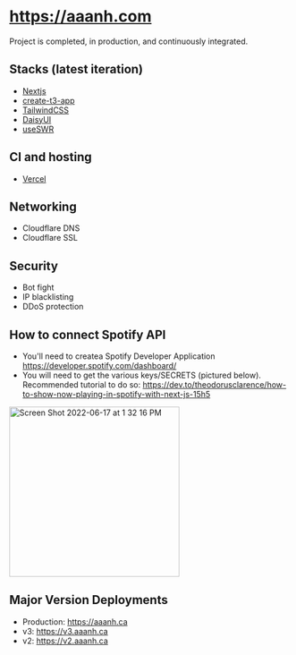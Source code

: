 # <https://aaanh.com>

Project is completed, in production, and continuously integrated.

## Stacks (latest iteration)

-   [Nextjs](https://nextjs.org)
-   [create-t3-app](https://github.com/t3-oss/create-t3-app)
-   [TailwindCSS](https://tailwindcss.com)
-   [DaisyUI](https://daisyui.com)
-   [useSWR](https://swr.vercel.app/)

## CI and hosting

-   [Vercel](https://vercel.com)

## Networking

-   Cloudflare DNS
-   Cloudflare SSL

## Security

-   Bot fight
-   IP blacklisting
-   DDoS protection

## How to connect Spotify API

-   You'll need to createa Spotify Developer Application <https://developer.spotify.com/dashboard/>
-   You will need to get the various keys/SECRETS (pictured below). Recommended tutorial to do so: <https://dev.to/theodorusclarence/how-to-show-now-playing-in-spotify-with-next-js-15h5>

<img width="304" alt="Screen Shot 2022-06-17 at 1 32 16 PM" src="https://user-images.githubusercontent.com/37283437/174349215-4c23ba9e-8dde-46c6-a079-b30fa4434f88.png">

## Major Version Deployments

- Production: https://aaanh.ca
- v3: https://v3.aaanh.ca
- v2: https://v2.aaanh.ca
